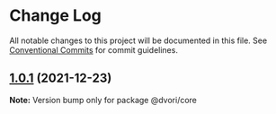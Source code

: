 # Change Log

All notable changes to this project will be documented in this file.
See [Conventional Commits](https://conventionalcommits.org) for commit guidelines.

## [1.0.1](https://github.com/dvorijs/dvori/compare/v1.0.0...v1.0.1) (2021-12-23)

**Note:** Version bump only for package @dvori/core
